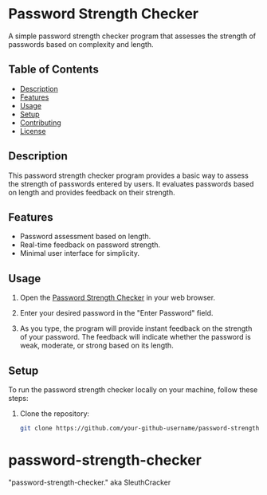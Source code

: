 

# Password Strength Checker

A simple password strength checker program that assesses the strength of passwords based on complexity and length.

## Table of Contents

- [Description](#description)
- [Features](#features)
- [Usage](#usage)
- [Setup](#setup)
- [Contributing](#contributing)
- [License](#license)

## Description

This password strength checker program provides a basic way to assess the strength of passwords entered by users. It evaluates passwords based on length and provides feedback on their strength.

## Features

- Password assessment based on length.
- Real-time feedback on password strength.
- Minimal user interface for simplicity.

## Usage

1. Open the [Password Strength Checker](https://your-github-username.github.io/password-strength-checker/) in your web browser.

2. Enter your desired password in the "Enter Password" field.

3. As you type, the program will provide instant feedback on the strength of your password. The feedback will indicate whether the password is weak, moderate, or strong based on its length.

## Setup

To run the password strength checker locally on your machine, follow these steps:

1. Clone the repository:
   ```sh
   git clone https://github.com/your-github-username/password-strength-checker.git
# password-strength-checker
"password-strength-checker." aka SleuthCracker
